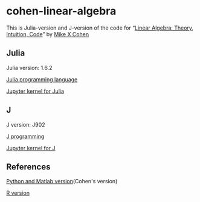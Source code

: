 # cohen-linear-algebra
This is Julia-version and J-version of the code for 
“[Linear Algebra: Theory, Intuition, Code](https://www.amazon.com/Linear-Algebra-Theory-Intuition-Code/dp/9083136604)” by [Mike X Cohen](http://www.mikexcohen.com/)

## Julia
Julia version: 1.6.2

[Julia programming language](https://julialang.org/)

[Jupyter kernel for Julia](https://github.com/JuliaLang/IJulia.jl)


## J
J version: J902

[J programming](https://jsoftware.com/)

[Jupyter kernel for J](https://github.com/martin-saurer/jkernel)


## References
[Python and Matlab version](https://github.com/mikexcohen/LinAlgBook)(Cohen's version)

[R version](https://alexander-pastukhov.github.io/cohen-linear-algebra/)
